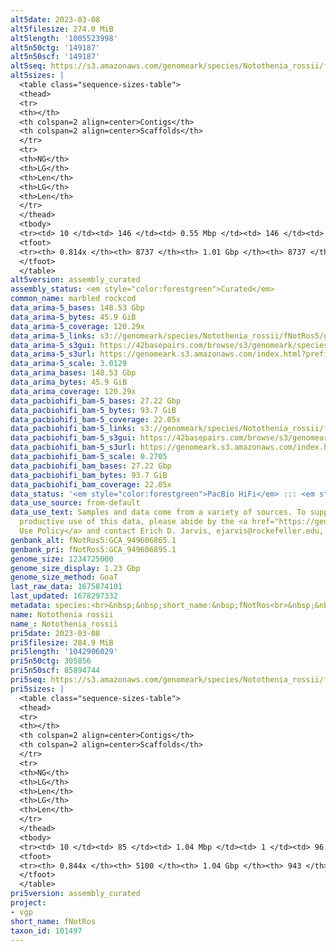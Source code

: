 ```yaml
---
alt5date: 2023-03-08
alt5filesize: 274.0 MiB
alt5length: '1005523998'
alt5n50ctg: '149187'
alt5n50scf: '149187'
alt5seq: https://s3.amazonaws.com/genomeark/species/Notothenia_rossii/fNotRos5/assembly_curated/fNotRos5.alt.cur.20230308.fasta.gz
alt5sizes: |
  <table class="sequence-sizes-table">
  <thead>
  <tr>
  <th></th>
  <th colspan=2 align=center>Contigs</th>
  <th colspan=2 align=center>Scaffolds</th>
  </tr>
  <tr>
  <th>NG</th>
  <th>LG</th>
  <th>Len</th>
  <th>LG</th>
  <th>Len</th>
  </tr>
  </thead>
  <tbody>
  <tr><td> 10 </td><td> 146 </td><td> 0.55 Mbp </td><td> 146 </td><td> 0.55 Mbp </td></tr><tr><td> 20 </td><td> 427 </td><td> 365.16 Kbp </td><td> 427 </td><td> 365.16 Kbp </td></tr><tr><td> 30 </td><td> 817 </td><td> 275.38 Kbp </td><td> 817 </td><td> 275.38 Kbp </td></tr><tr><td> 40 </td><td> 1341 </td><td> 203.00 Kbp </td><td> 1341 </td><td> 203.00 Kbp </td></tr><tr style="background-color:#cccccc;"><td> 50 </td><td> 2049 </td><td> 149.19 Kbp </td><td> 2049 </td><td> 149.19 Kbp </td></tr><tr><td> 60 </td><td> 3038 </td><td> 103.61 Kbp </td><td> 3038 </td><td> 103.61 Kbp </td></tr><tr><td> 70 </td><td> 4580 </td><td> 61.33 Kbp </td><td> 4580 </td><td> 61.33 Kbp </td></tr><tr><td> 80 </td><td> 7743 </td><td> 22.77 Kbp </td><td> 7743 </td><td> 22.77 Kbp </td></tr><tr><td> 90 </td><td> 0 </td><td>  </td><td> 0 </td><td>  </td></tr><tr><td> 100 </td><td> 0 </td><td>  </td><td> 0 </td><td>  </td></tr></tbody>
  <tfoot>
  <tr><th> 0.814x </th><th> 8737 </th><th> 1.01 Gbp </th><th> 8737 </th><th> 1.01 Gbp </th></tr>
  </tfoot>
  </table>
alt5version: assembly_curated
assembly_status: <em style="color:forestgreen">Curated</em>
common_name: marbled rockcod
data_arima-5_bases: 148.53 Gbp
data_arima-5_bytes: 45.9 GiB
data_arima-5_coverage: 120.29x
data_arima-5_links: s3://genomeark/species/Notothenia_rossii/fNotRos5/genomic_data/arima/<br>
data_arima-5_s3gui: https://42basepairs.com/browse/s3/genomeark/species/Notothenia_rossii/fNotRos5/genomic_data/arima/
data_arima-5_s3url: https://genomeark.s3.amazonaws.com/index.html?prefix=species/Notothenia_rossii/fNotRos5/genomic_data/arima/
data_arima-5_scale: 3.0129
data_arima_bases: 148.53 Gbp
data_arima_bytes: 45.9 GiB
data_arima_coverage: 120.29x
data_pacbiohifi_bam-5_bases: 27.22 Gbp
data_pacbiohifi_bam-5_bytes: 93.7 GiB
data_pacbiohifi_bam-5_coverage: 22.05x
data_pacbiohifi_bam-5_links: s3://genomeark/species/Notothenia_rossii/fNotRos5/genomic_data/pacbio_hifi/<br>
data_pacbiohifi_bam-5_s3gui: https://42basepairs.com/browse/s3/genomeark/species/Notothenia_rossii/fNotRos5/genomic_data/pacbio_hifi/
data_pacbiohifi_bam-5_s3url: https://genomeark.s3.amazonaws.com/index.html?prefix=species/Notothenia_rossii/fNotRos5/genomic_data/pacbio_hifi/
data_pacbiohifi_bam-5_scale: 0.2705
data_pacbiohifi_bam_bases: 27.22 Gbp
data_pacbiohifi_bam_bytes: 93.7 GiB
data_pacbiohifi_bam_coverage: 22.05x
data_status: '<em style="color:forestgreen">PacBio HiFi</em> ::: <em style="color:forestgreen">Arima</em>'
data_use_source: from-default
data_use_text: Samples and data come from a variety of sources. To support fair and
  productive use of this data, please abide by the <a href="https://genome10k.soe.ucsc.edu/data-use-policies/">Data
  Use Policy</a> and contact Erich D. Jarvis, ejarvis@rockefeller.edu, with any questions.
genbank_alt: fNotRos5:GCA_949606865.1
genbank_pri: fNotRos5:GCA_949606895.1
genome_size: 1234725000
genome_size_display: 1.23 Gbp
genome_size_method: GoaT
last_raw_data: 1675874101
last_updated: 1678297332
metadata: species:<br>&nbsp;&nbsp;short_name:&nbsp;fNotRos<br>&nbsp;&nbsp;name:&nbsp;Notothenia&nbsp;rossii<br>&nbsp;&nbsp;taxon_id:&nbsp;101497<br>&nbsp;&nbsp;common_name:&nbsp;marbled&nbsp;rockcod<br>&nbsp;&nbsp;order:<br>&nbsp;&nbsp;&nbsp;&nbsp;name:&nbsp;Perciformes<br>&nbsp;&nbsp;family:<br>&nbsp;&nbsp;&nbsp;&nbsp;name:&nbsp;Nototheniidae<br>&nbsp;&nbsp;individuals:<br>&nbsp;&nbsp;&nbsp;&nbsp;-&nbsp;short_name:&nbsp;fNotRos5<br>&nbsp;&nbsp;&nbsp;&nbsp;&nbsp;&nbsp;biosample_id:&nbsp;SAMEA12815441<br>&nbsp;&nbsp;&nbsp;&nbsp;&nbsp;&nbsp;sex:<br>&nbsp;&nbsp;genome_size:&nbsp;1234725000<br>&nbsp;&nbsp;genome_size_method:&nbsp;GoaT<br>&nbsp;&nbsp;project:&nbsp;[&nbsp;vgp&nbsp;]<br>
name: Notothenia rossii
name_: Notothenia_rossii
pri5date: 2023-03-08
pri5filesize: 284.9 MiB
pri5length: '1042906029'
pri5n50ctg: 305856
pri5n50scf: 85894744
pri5seq: https://s3.amazonaws.com/genomeark/species/Notothenia_rossii/fNotRos5/assembly_curated/fNotRos5.pri.cur.20230308.fasta.gz
pri5sizes: |
  <table class="sequence-sizes-table">
  <thead>
  <tr>
  <th></th>
  <th colspan=2 align=center>Contigs</th>
  <th colspan=2 align=center>Scaffolds</th>
  </tr>
  <tr>
  <th>NG</th>
  <th>LG</th>
  <th>Len</th>
  <th>LG</th>
  <th>Len</th>
  </tr>
  </thead>
  <tbody>
  <tr><td> 10 </td><td> 85 </td><td> 1.04 Mbp </td><td> 1 </td><td> 96.85 Mbp </td></tr><tr><td> 20 </td><td> 232 </td><td> 0.70 Mbp </td><td> 2 </td><td> 96.53 Mbp </td></tr><tr><td> 30 </td><td> 435 </td><td> 0.54 Mbp </td><td> 3 </td><td> 96.43 Mbp </td></tr><tr><td> 40 </td><td> 700 </td><td> 406.00 Kbp </td><td> 5 </td><td> 89.68 Mbp </td></tr><tr style="background-color:#cccccc;"><td> 50 </td><td> 1050 </td><td style="background-color:#ff8888;"> 305.86 Kbp </td><td> 6 </td><td style="background-color:#88ff88;"> 85.89 Mbp </td></tr><tr><td> 60 </td><td> 1520 </td><td> 222.29 Kbp </td><td> 8 </td><td> 82.49 Mbp </td></tr><tr><td> 70 </td><td> 2206 </td><td> 145.33 Kbp </td><td> 9 </td><td> 65.36 Mbp </td></tr><tr><td> 80 </td><td> 3418 </td><td> 66.19 Kbp </td><td> 18 </td><td> 1.60 Mbp </td></tr><tr><td> 90 </td><td> 0 </td><td>  </td><td> 0 </td><td>  </td></tr><tr><td> 100 </td><td> 0 </td><td>  </td><td> 0 </td><td>  </td></tr></tbody>
  <tfoot>
  <tr><th> 0.844x </th><th> 5100 </th><th> 1.04 Gbp </th><th> 943 </th><th> 1.04 Gbp </th></tr>
  </tfoot>
  </table>
pri5version: assembly_curated
project:
- vgp
short_name: fNotRos
taxon_id: 101497
---
```


